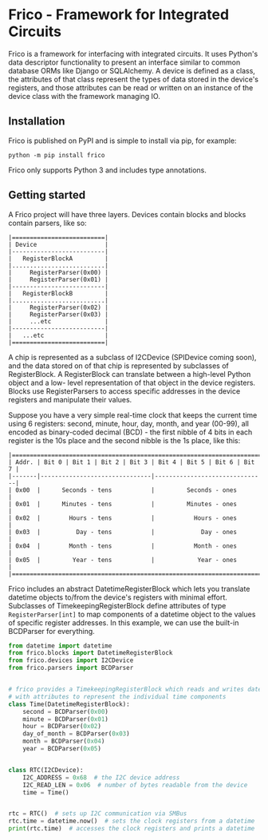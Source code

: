# Frico - Framework for Integrated Circuits

Frico is a framework for interfacing with integrated circuits. It uses Python's
data descriptor functionality to present an interface similar to common
database ORMs like Django or SQLAlchemy. A device is defined as a class, the 
attributes of that class represent the types of data stored in the device's 
registers, and those attributes can be read or written on an instance of the 
device class with the framework managing IO.

## Installation

Frico is published on PyPI and is simple to install via pip, for example:

```python -m pip install frico```

Frico only supports Python 3 and includes type annotations.

## Getting started

A Frico project will have three layers. Devices contain blocks and blocks 
contain parsers, like so:

```text
|==========================|
| Device                   |
|--------------------------|
|   RegisterBlockA         |
|..........................|
|     RegisterParser(0x00) |
|     RegisterParser(0x01) |
|--------------------------|
|   RegisterBlockB         |
|..........................|
|     RegisterParser(0x02) |
|     RegisterParser(0x03) |
|     ...etc               |
|--------------------------|
|   ...etc                 |
|==========================|
```

A chip is represented as a subclass of I2CDevice (SPIDevice coming soon), and
the data stored on of that chip is represented by subclasses of RegisterBlock.
A RegisterBlock can translate between a high-level Python object and a low-
level representation of that object in the device registers. Blocks use 
RegisterParsers to access specific addresses in the device registers and 
manipulate their values. 
 
Suppose you have a very simple real-time clock that keeps the current time
using 6 registers: second, minute, hour, day, month, and year (00-99), all
encoded as binary-coded decimal (BCD) - the first nibble of 4 bits in each 
register is the 10s place and the second nibble is the 1s place, like this:

```text
|=======================================================================|
| Addr. | Bit 0 | Bit 1 | Bit 2 | Bit 3 | Bit 4 | Bit 5 | Bit 6 | Bit 7 |
|-------|-------------------------------|-------------------------------|
| 0x00  |      Seconds - tens           |         Seconds - ones        |
| 0x01  |      Minutes - tens           |         Minutes - ones        |
| 0x02  |        Hours - tens           |           Hours - ones        |
| 0x03  |          Day - tens           |             Day - ones        |
| 0x04  |        Month - tens           |           Month - ones        |
| 0x05  |         Year - tens           |            Year - ones        |
|=======================================================================|
```

Frico includes an abstract DatetimeRegisterBlock which lets you translate
datetime objects to/from the device's registers with minimal effort. Subclasses
of TimekeepingRegisterBlock define attributes of type `RegisterParser[int]` to
map components of a datetime object to the values of specific register 
addresses. In this example, we can use the built-in BCDParser for everything.

```python
from datetime import datetime
from frico.blocks import DatetimeRegisterBlock
from frico.devices import I2CDevice
from frico.parsers import BCDParser


# frico provides a TimekeepingRegisterBlock which reads and writes datetime, 
# with attributes to represent the individual time components
class Time(DatetimeRegisterBlock):
    second = BCDParser(0x00)
    minute = BCDParser(0x01)
    hour = BCDParser(0x02)
    day_of_month = BCDParser(0x03)
    month = BCDParser(0x04)
    year = BCDParser(0x05)


class RTC(I2CDevice):
    I2C_ADDRESS = 0x68  # the I2C device address
    I2C_READ_LEN = 0x06  # number of bytes readable from the device
    time = Time()


rtc = RTC()  # sets up I2C communication via SMBus
rtc.time = datetime.now()  # sets the clock registers from a datetime
print(rtc.time)  # accesses the clock registers and prints a datetime
```
